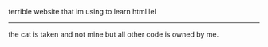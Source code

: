 terrible website that im using to learn html 
lel 


---------
the cat is taken and not mine but all other code is owned by me. 
